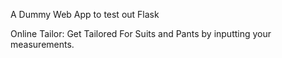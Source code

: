 A Dummy Web App to test out Flask

Online Tailor:
Get Tailored For Suits and Pants by inputting your measurements.
